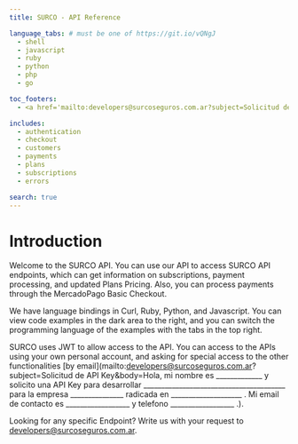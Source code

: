 ```yaml
---
title: SURCO - API Reference

language_tabs: # must be one of https://git.io/vQNgJ
  - shell
  - javascript
  - ruby
  - python
  - php
  - go

toc_footers:
  - <a href='mailto:developers@surcoseguros.com.ar?subject=Solicitud de API Key&body=Hola, mi nombre es _____________ y solicito una API Key para desarrollar ________________________________________ para la empresa _______________ radicada en ____________________ . Mi email de contacto es __________________ y telefono __________________ .'>Request a Developer Key</a>

includes:
  - authentication
  - checkout
  - customers
  - payments
  - plans
  - subscriptions
  - errors

search: true
---
```


# Introduction

Welcome to the SURCO API. You can use our API to access SURCO API endpoints, which can get information on subscriptions, payment processing, and updated Plans Pricing. Also, you can process payments through the MercadoPago Basic Checkout.

We have language bindings in Curl, Ruby, Python, and Javascript. You can view code examples in the dark area to the right, and you can switch the programming language of the examples with the tabs in the top right.

SURCO uses JWT to allow access to the API. You can access to the APIs using your own personal account, and asking for special access to the other functionalities [by email](mailto:developers@surcoseguros.com.ar?subject=Solicitud de API Key&body=Hola, mi nombre es _____________ y solicito una API Key para desarrollar ________________________________________ para la empresa _______________ radicada en ____________________ . Mi email de contacto es __________________ y telefono __________________ .).

Looking for any specific Endpoint? Write us with your request to [developers@surcoseguros.com.ar](mailto:developers@surcoseguros.com.ar).
